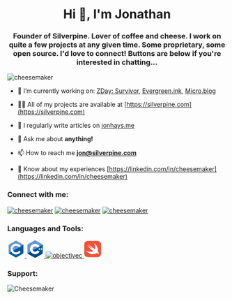 <h1 align="center">Hi 👋, I'm Jonathan</h1>
<h3 align="center">Founder of Silverpine. Lover of coffee and cheese. I work on quite a few projects at any given time. Some proprietary, some open source. I'd love to connect! Buttons are below if you're interested in chatting...</h3>

<p align="left"> <img src="https://komarev.com/ghpvc/?username=cheesemaker&label=Profile%20views&color=0e75b6&style=flat" alt="cheesemaker" /> </p>

- 🔭 I’m currently working on: [ZDay: Survivor](https://zdaysurvivor.com), [Evergreen.ink](https://evergreen.ink), [Micro.blog](https://micro.blog)

- 👨‍💻 All of my projects are available at [https://silverpine.com](https://silverpine.com)

- 📝 I regularly write articles on [jonhays.me](jonhays.me)

- 💬 Ask me about **anything!**

- 📫 How to reach me **jon@silverpine.com**

- 📄 Know about my experiences [https://linkedin.com/in/cheesemaker](https://linkedin.com/in/cheesemaker)

<h3 align="left">Connect with me:</h3>
<p align="left">
<a href="https://linkedin.com/in/cheesemaker" target="blank"><img align="center" src="https://raw.githubusercontent.com/rahuldkjain/github-profile-readme-generator/master/src/images/icons/Social/linked-in-alt.svg" alt="cheesemaker" height="30" width="40" /></a>
<a href="https://instagram.com/cheesemaker" target="blank"><img align="center" src="https://raw.githubusercontent.com/rahuldkjain/github-profile-readme-generator/master/src/images/icons/Social/instagram.svg" alt="cheesemaker" height="30" width="40" /></a>
<a href="https://www.threads.net/@cheesemaker" target="blank"><img align="center" src="https://static.cdninstagram.com/rsrc.php/v3/yK/r/-fFyD6YK6t6.png" alt="cheesemaker" height="40" width="40" /></a>
</p>

<h3 align="left">Languages and Tools:</h3>
<p align="left"> <a href="https://www.cprogramming.com/" target="_blank" rel="noreferrer"> <img src="https://raw.githubusercontent.com/devicons/devicon/master/icons/c/c-original.svg" alt="c" width="40" height="40"/> </a> <a href="https://www.w3schools.com/cpp/" target="_blank" rel="noreferrer"> <img src="https://raw.githubusercontent.com/devicons/devicon/master/icons/cplusplus/cplusplus-original.svg" alt="cplusplus" width="40" height="40"/> </a> <a href="https://developer.apple.com/library/archive/documentation/Cocoa/Conceptual/ProgrammingWithObjectiveC/Introduction/Introduction.html" target="_blank" rel="noreferrer"> <img src="https://www.vectorlogo.zone/logos/apple_objectivec/apple_objectivec-icon.svg" alt="objectivec" width="40" height="40"/> </a> <a href="https://developer.apple.com/swift/" target="_blank" rel="noreferrer"> <img src="https://raw.githubusercontent.com/devicons/devicon/master/icons/swift/swift-original.svg" alt="swift" width="40" height="40"/> </a> </p>

<h3 align="left">Support:</h3>
<p><a href="https://www.buymeacoffee.com/Cheesemaker"> <img align="left" src="https://cdn.buymeacoffee.com/buttons/v2/default-yellow.png" height="50" width="210" alt="Cheesemaker" /></a></p><br><br>
